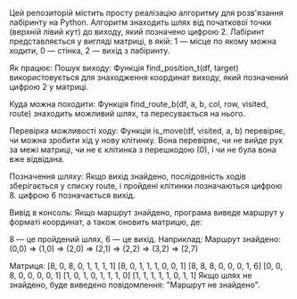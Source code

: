 Цей репозиторій містить просту реалізацію алгоритму для розв'язання лабіринту на Python.
Алгоритм знаходить шлях від початкової точки (верхній лівий кут) до виходу, який позначено цифрою 2. Лабіринт представляється у вигляді матриці, в якій:
1 — місце по якому можна ходити,
0 — стінка,
2 — вихід з лабіринту.

Як працює:
  Пошук виходу:
    Функція find_position_t(df, target) використовується для знаходження координат виходу, який позначений цифрою 2 у матриці.
    
  Куда можна походити:
    Функція find_route_b(df, a, b, col, row, visited, route) знаходить можливий шлях, та пересувається на нього.
    
  Перевірка можливості ходу:
    Функція is_move(df, visited, a, b) перевіряє, чи можна зробити хід у нову клітинку. Вона перевіряє, чи не вийде рух за межі матриці, чи не є клітинка з перешкодою (0), і чи не була вона вже відвідана.
  
  Позначення шляху:
    Якщо вихід знайдено, послідовність ходів зберігається у списку route, і пройдені клітинки позначаються цифрою 8. цифрою 6 позначається вихід.
  
  Вивід в консоль:
  Якщо маршрут знайдено, програма виведе маршрут у форматі координат, а також оновить матрицю, де:
  
  8 — це пройдений шлях,
  6 — це вихід.
  Наприклад:
    Маршрут знайдено:
    (0,0) => (1,0) => (2,0) => (2,1) => (2,2) => (3,2) => (2,7)
  
  Матриця:
  [8, 0, 8, 0, 1, 1, 1, 1]
  [8, 0, 1, 1, 1, 0, 0, 1]
  [8, 8, 8, 0, 0, 0, 1, 6]
  [0, 0, 8, 0, 0, 0, 0, 1]
  [1, 0, 1, 0, 1, 1, 1, 0]
  [1, 1, 1, 1, 1, 0, 1, 1]
  Якщо шлях не знайдено, буде виведено повідомлення: "Маршрут не знайдено".
